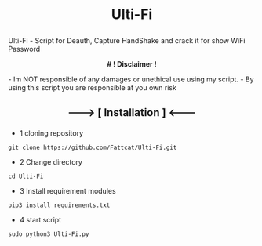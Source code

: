 # <p align="center"><b>Ulti-Fi</b></p>

Ulti-Fi - Script for Deauth, Capture HandShake and crack it for show WiFi Password

<p align="center"><b># ! Disclaimer !</b></p>
- Im NOT responsible of any damages or unethical use using my script.
- By using this script you are responsible at you own risk

## <p align="center"><b>---> [ Installation ] <---</b></p>
- 1 cloning repository
```
git clone https://github.com/Fattcat/Ulti-Fi.git
```
- 2 Change directory
```
cd Ulti-Fi
```
- 3 Install requirement modules
```
pip3 install requirements.txt
```
- 4 start script
```
sudo python3 Ulti-Fi.py
```
